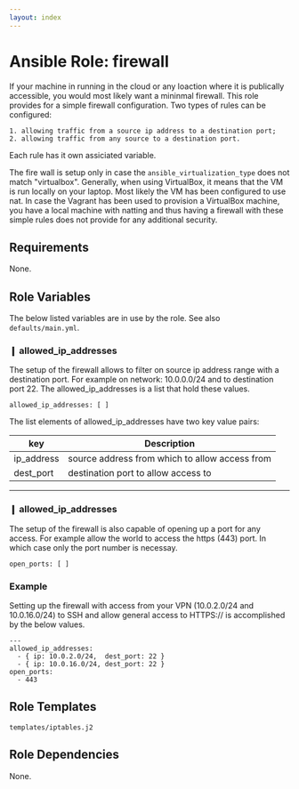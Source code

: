 ```yaml
---
layout: index
---
```


# Ansible Role: firewall
If your machine in running in the cloud or any loaction where it is publically
accessible, you would most likely want a mininmal firewall. This role provides
for a simple firewall configuration. Two types of rules can be configured:

    1. allowing traffic from a source ip address to a destination port;
    2. allowing traffic from any source to a destination port.

Each rule has it own assiciated variable.

The fire wall is setup only in case the `ansible_virtualization_type` does not
match "virtualbox". Generally, when using VirtualBox, it means that the VM is
run locally on your laptop. Most likely the VM has been configured to use nat.
In case the Vagrant has been used to provision a VirtualBox machine, you have
a local machine with natting and thus having a firewall with these simple
rules does not provide for any additional security.

## Requirements
None.

## Role Variables
The below listed variables are in use by the role. See also
`defaults/main.yml`.

### ❙ allowed_ip_addresses
The setup of the firewall allows to filter on source ip address range with a
destination port. For example on network: 10.0.0.0/24 and to destination
port 22. The allowed_ip_addresses is a list that hold these values.

```
allowed_ip_addresses: [ ]
```

The list elements of allowed_ip_addresses have two key value pairs:

| key        | Description                                    |
| ---------- | ---------------------------------------------- |
| ip_address | source address from which to allow access from |
| dest_port  | destination port to allow access to            |

---

### ❙ allowed_ip_addresses
The setup of the firewall is also capable of opening up a port for any
access. For example allow the world to access the https (443) port. In
which case only the port number is necessay.

```
open_ports: [ ]
```

### Example
Setting up the firewall with access from your VPN (10.0.2.0/24 and
10.0.16.0/24) to SSH and allow general access to HTTPS:// is accomplished by
the below values.

```
---
allowed_ip_addresses:
  - { ip: 10.0.2.0/24,  dest_port: 22 }
  - { ip: 10.0.16.0/24, dest_port: 22 }
open_ports:
  - 443
```

## Role Templates
```templates/iptables.j2```

## Role Dependencies
None.

